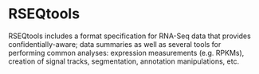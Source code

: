 # RSEQtools

RSEQtools includes a format specification for RNA-Seq data that provides confidentially-aware; data summaries as well as several tools for performing common analyses: expression measurements (e.g. RPKMs), creation of signal tracks, segmentation, annotation manipulations, etc.
